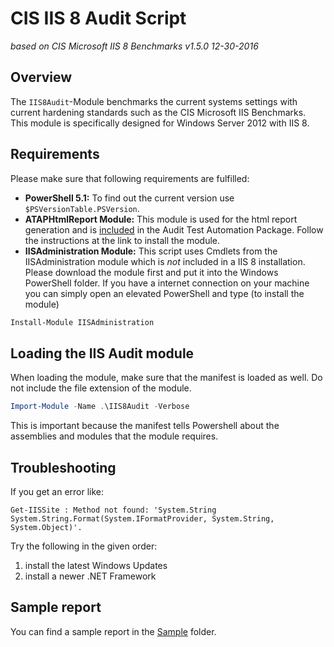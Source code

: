 # CIS IIS 8 Audit Script
_based on CIS Microsoft IIS 8 Benchmarks v1.5.0 12-30-2016_

## Overview

The `IIS8Audit`-Module benchmarks the current systems settings with current hardening standards such as the CIS Microsoft IIS Benchmarks. This module is specifically designed for Windows Server 2012 with IIS 8.

## Requirements

Please make sure that following requirements are fulfilled:

* **PowerShell 5.1:** To find out the current version use `$PSVersionTable.PSVersion`.
* **ATAPHtmlReport Module:** This module is used for the html report generation and is [included](../ATAPHtmlReport) in the Audit Test Automation Package. Follow the instructions at the link to install the module.
* **IISAdministration Module:** This script uses Cmdlets from the IISAdministration module which is *not* included in a IIS 8 installation. Please download the module first and put it into the Windows PowerShell folder.
If you have a internet connection on your machine you can simply open an elevated PowerShell and type (to install the module)
```Powershell
Install-Module IISAdministration
```

## Loading the IIS Audit module

When loading the module, make sure that the manifest is loaded as well. Do not include the file extension of the module.

```Powershell
Import-Module -Name .\IIS8Audit -Verbose
```

This is important because the manifest tells Powershell about the assemblies and modules that the module requires.

## Troubleshooting

If you get an error like:
```
Get-IISSite : Method not found: 'System.String System.String.Format(System.IFormatProvider, System.String,
System.Object)'.
```

Try the following in the given order:
1. install the latest Windows Updates
2. install a newer .NET Framework

## Sample report

You can find a sample report in the [Sample](Sample) folder.
